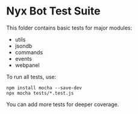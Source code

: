 # Nyx Bot Test Suite

This folder contains basic tests for major modules:
- utils
- jsondb
- commands
- events
- webpanel

To run all tests, use:

```
npm install mocha --save-dev
npx mocha tests/*.test.js
```

You can add more tests for deeper coverage.
